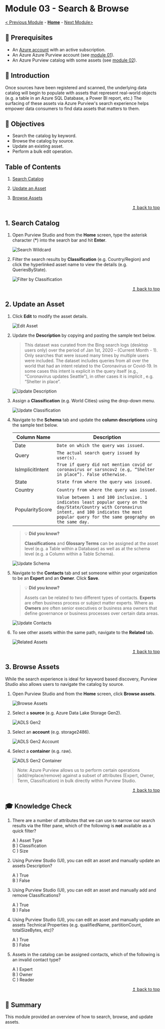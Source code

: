 # Module 03 - Search & Browse

[< Previous Module](../modules/module02.md) - **[Home](../README.md)** - [Next Module>](../modules/module04.md)

## :thinking: Prerequisites

* An [Azure account](https://azure.microsoft.com/en-us/free/) with an active subscription.
* An Azure Azure Purview account (see [module 01](../modules/module01.md)).
* An Azure Purview catalog with some assets (see [module 02](../modules/module02.md)).

## :loudspeaker: Introduction

Once sources have been registered and scanned, the underlying data catalog will begin to populate with assets that represent real-world objects (e.g. a table in an Azure SQL Database, a Power BI report, etc.) The surfacing of these assets via Azure Purview's search experience helps empower data consumers to find data assets that matters to them.

## :dart: Objectives

* Search the catalog by keyword.
* Browse the catalog by source.
* Update an existing asset.
* Perform a bulk edit operation.

## Table of Contents

1. [Search Catalog](#1-search-catalog)

3. [Update an Asset](#2-update-an-asset)

4. [Browse Assets](#3-browse-assets)


<div align="right"><a href="#module-03---search--browse">↥ back to top</a></div>

## 1. Search Catalog

1. Open Purview Studio and from the **Home** screen, type the asterisk character (**\***) into the search bar and hit **Enter**.

    ![Search Wildcard](../images/module03/03.01-search-wildcard.png)

2. Filter the search results by **Classification** (e.g. Country/Region) and click the hyperlinked asset name to view the details (e.g. QueriesByState).

    ![Filter by Classification](../images/module03/03.02-search-filter.png)

<div align="right"><a href="#module-03---search--browse">↥ back to top</a></div>

## 2. Update an Asset

1. Click **Edit** to modify the asset details.

    ![Edit Asset](../images/module03/03.03-asset-edit.png)

2. Update the **Description** by copying and pasting the sample text below.

    > This dataset was curated from the Bing search logs (desktop users only) over the period of Jan 1st, 2020 – (Current Month - 1). Only searches that were issued many times by multiple users were included. The dataset includes queries from all over the world that had an intent related to the Coronavirus or Covid-19. In some cases this intent is explicit in the query itself (e.g., “Coronavirus updates Seattle”), in other cases it is implicit , e.g. “Shelter in place”.

    ![Update Description](../images/module03/03.04-asset-description.png)

3. Assign a **Classification** (e.g. World Cities) using the drop-down menu.

    ![Update Classification](../images/module03/03.05-asset-classification.png)

4. Navigate to the **Schema** tab and update the **column descriptions** using the sample text below.

    | Column Name      | Description                                                                                                                                                                                             |
    | ---------------- | ------------------------------------------------------------------------------------------------------------------------------------------------------------------------------------------------------- |
    | Date             | `Date on which the query was issued.`                                                                                                                                                                   |
    | Query            | `The actual search query issued by user(s).`                                                                                                                                                            |
    | IsImplicitIntent | `True if query did not mention covid or coronavirus or sarsncov2 (e.g, “Shelter in place”). False otherwise.`                                                                                           |
    | State            | `State from where the query was issued.`                                                                                                                                                                |
    | Country          | `Country from where the query was issued.`                                                                                                                                                              |
    | PopularityScore  | `Value between 1 and 100 inclusive. 1 indicates least popular query on the day/State/Country with Coronavirus intent, and 100 indicates the most popular query for the same geography on the same day.` |

    > :bulb: **Did you know?**
    >
    > **Classifications** and **Glossary Terms** can be assigned at the asset level (e.g. a Table within a Database) as well as at the schema level (e.g. a Column within a Table Schema).

    ![Update Schema](../images/module03/03.06-asset-schema.png)

5. Navigate to the **Contacts** tab and set someone within your organization to be an **Expert** and an **Owner**. Click **Save**.

    > :bulb: **Did you know?**
    >
    > Assets can be related to two different types of contacts. **Experts** are often business process or subject matter experts. Where as **Owners** are often senior executives or business area owners that define governance or business processes over certain data areas.

    ![Update Contacts](../images/module03/03.07-asset-contacts.png)

6. To see other assets within the same path, navigate to the **Related** tab.

    ![Related Assets](../images/module03/03.08-asset-related.png)

<div align="right"><a href="#module-03---search--browse">↥ back to top</a></div>

## 3. Browse Assets

While the search experience is ideal for keyword based discovery, Purview Studio also allows users to navigate the catalog by source.

1. Open Purview Studio and from the **Home** screen, click **Browse assets**.

    ![Browse Assets](../images/module03/03.09-home-browse.png)

2. Select a **source** (e.g. Azure Data Lake Storage Gen2).

    ![ADLS Gen2](../images/module03/03.10-browse-adls.png)

3. Select an **account** (e.g. storage2486).

    ![ADLS Gen2 Account](../images/module03/03.11-browse-account.png)

4. Select a **container** (e.g. raw).

    ![ADLS Gen2 Container](../images/module03/03.12-browse-container.png)

> Note: Azure Purview allows us to perform certain operations (add/replace/remove) against a subset of attributes (Expert, Owner, Term, Classification) in bulk directly within Purview Studio.

<div align="right"><a href="#module-03---search--browse">↥ back to top</a></div>

## :mortar_board: Knowledge Check

1. There are a number of attributes that we can use to narrow our search results via the filter pane, which of the following is **not** available as a quick filter?

    A ) Asset Type  
    B ) Classification  
    C ) Size  

2. Using Purview Studio (UI), you can edit an asset and manually update an assets Description?

    A ) True  
    B ) False  

3. Using Purview Studio (UI), you can edit an asset and manually add and remove Classifications?

    A ) True  
    B ) False  

4. Using Purview Studio (UI), you can edit an asset and manually update an assets Technical Properties (e.g. qualifiedName, partitionCount, totalSizeBytes, etc)?

    A ) True  
    B ) False  

5. Assets in the catalog can be assigned contacts, which of the following is an invalid contact type?

    A ) Expert  
    B ) Owner  
    C ) Reader  

<div align="right"><a href="#module-03---search--browse">↥ back to top</a></div>


## :tada: Summary

This module provided an overview of how to search, browse, and update assets.
